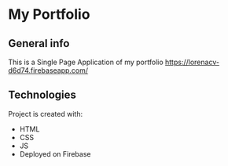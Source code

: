 # My Portfolio

## General info
This is  a Single Page Application of my portfolio 
https://lorenacv-d6d74.firebaseapp.com/
	
## Technologies
Project is created with:
* HTML
* CSS
* JS
* Deployed on Firebase
